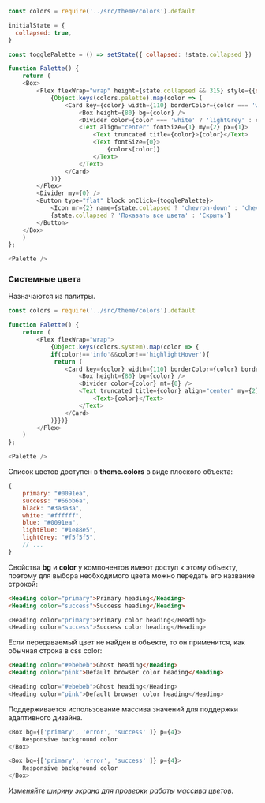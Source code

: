 ```js noeditor
const colors = require('../src/theme/colors').default

initialState = {
  collapsed: true,
}

const togglePalette = () => setState({ collapsed: !state.collapsed })

function Palette() {
    return (
    <Box>
        <Flex flexWrap="wrap" height={state.collapsed && 315} style={{overflow: 'hidden'}}>
            {Object.keys(colors.palette).map(color => (
                <Card key={color} width={110} borderColor={color === 'white' ? 'lightGrey' : color} borderRadius={1} mr={3} mb={3}>
                    <Box height={80} bg={color} />
                    <Divider color={color === 'white' ? 'lightGrey' : color} mt={0} />
                    <Text align="center" fontSize={1} my={2} px={1}>
                        <Text truncated title={color}>{color}</Text>
                        <Text fontSize={0}>  
                            {colors[color]}
                        </Text>
                    </Text>
                </Card>
            ))}
        </Flex>
        <Divider my={0} />
        <Button type="flat" block onClick={togglePalette}>
            <Icon mr={2} name={state.collapsed ? 'chevron-down' : 'chevron-up'} />
            {state.collapsed ? 'Показать все цвета' : 'Скрыть'} 
        </Button>
    </Box>
    )
};

<Palette />
```

### Системные цвета
Назначаются из палитры.
```js noeditor
const colors = require('../src/theme/colors').default

function Palette() {
    return (
        <Flex flexWrap="wrap">
            {Object.keys(colors.system).map(color => {
            if(color!=='info'&&color!=='highlightHover'){
             return (                
                <Card key={color} width={110} borderColor={color} borderRadius={1} mr={3} mb={3}>
                    <Box height={80} bg={color} />
                    <Divider color={color} mt={0} />
                    <Text truncated title={color} align="center" my={2} px={1}>
                        <Text>{color}</Text>
                    </Text>
                </Card>
            )}})}
        </Flex>
    )
};

<Palette />
```

Список цветов доступен в **theme.colors** в виде плоского объекта:
```js static
{
    primary: "#0091ea",
    success: "#66bb6a",
    black: "#3a3a3a",
    white: "#ffffff",
    blue: "#0091ea",
    lightBlue: "#1e88e5",
    lightGrey: "#f5f5f5",
    // ...
}
```

Свойства **bg** и **color** у компонентов имеют доступ к этому объекту, поэтому для выбора необходимого цвета можно передать его название строкой:
```html static
<Heading color="primary">Primary heading</Heading>
<Heading color="success">Success heading</Heading>

```
```js noeditor
<Heading color="primary">Primary color heading</Heading>
<Heading color="success">Success color heading</Heading>
```

Если передаваемый цвет не найден в объекте, то он применится, как обычная строка в css color:
```html static
<Heading color="#ebebeb">Ghost heading</Heading>
<Heading color="pink">Default browser color heading</Heading>
```
```js noeditor
<Heading color="#ebebeb">Ghost heading</Heading>
<Heading color="pink">Default browser color heading</Heading>
```

Поддерживается использование массива значений для поддержки адаптивного дизайна.
```js static
<Box bg={['primary', 'error', 'success' ]} p={4}>
    Responsive background color
</Box>
```
```js noeditor
<Box bg={['primary', 'error', 'success' ]} p={4}>
    Responsive background color
</Box>
```
*Изменяйте ширину экрана для проверки работы массива цветов.*
